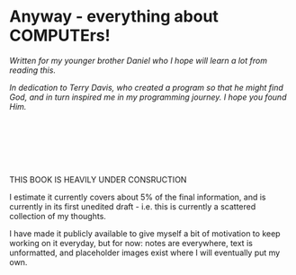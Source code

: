 # Anyway - everything about COMPUTErs!

*Written for my younger brother Daniel who I hope will learn a lot from reading this.*

*In dedication to Terry Davis, who created a program so that he might find God, and in turn inspired me in my programming journey. I hope you found Him.*

<br>
<br>
<br>
<br>
<br>

THIS BOOK IS HEAVILY UNDER CONSRUCTION

I estimate it currently covers about 5% of the final information, and is currently in its first unedited draft - i.e. this is currently a scattered collection of my thoughts.

I have made it publicly available to give myself a bit of motivation to keep working on it everyday, but for now: notes are everywhere, text is unformatted, and placeholder images exist where I will eventually put my own.

